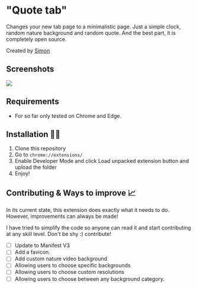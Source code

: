 # "Quote tab"
Changes your new tab page to a minimalistic page. Just a simple clock, random nature background and random quote. And the best part, it is completely open source.

Created by [Simon](https://github.com/StopmotionSimonYT)

## Screenshots
![](https://user-images.githubusercontent.com/65854503/186133159-22b01fa7-fcab-41a5-a3ba-ef0f1eeb745e.png)

## Requirements

- For so far only tested on Chrome and Edge.

## Installation 👩‍💻

1. Clone this repository
2. Go to `chrome://extensions/`
3. Enable Developer Mode and click Load unpacked extension button and upload the folder
4. Enjoy!

## Contributing & Ways to improve 📈

In its current state, this extension does exactly what it needs to do. However, improvements can always be made!

I have tried to simplify the code so anyone can read it and start contributing at any skill level. Don't be shy :) contribute!

- [ ] Update to Manifest V3
- [ ] Add a favicon.
- [ ] Add custom nature video background
- [ ] Allowing users to choose specific backgrounds
- [ ] Allowing users to choose custom resolutions
- [ ] Allowing users to choose between any background category.
